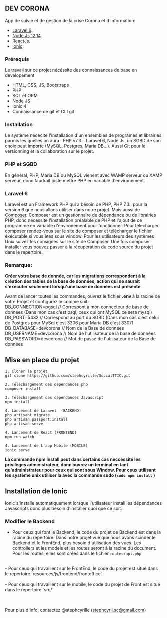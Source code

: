 ## DEV CORONA

App de suivie et de gestion de la crise Corona et d'information:

- [Laravel 6](https://laravel.com/docs).
- [Node Js 12.14](https://nodejs.org/en/).
- [ReactJs](https://fr.reactjs.org/).
- [Ionic](https://ionicframework.com/).


### Prérequis

Le travail sur ce projet nécéssite des connaissances de base en developement 
- HTML, CSS, JS, Bootstraps 
- PHP
- SQL et ORM
- Node JS
- Ionic 4
- Connaissance de git et CLI git 


### Installation

Le système nécécite l'installation d'un ensembles de programes et librairies parmis les quelles on aura : PHP v7.3... Laravel 6, Node Js, un SGBD de son choix peut importe (MySQL, Postgres, Maria DB...). Aussi Git pour le versionning et la collaboration sur le projet.


### PHP et SGBD

En général, PHP, Maria DB ou MySQL vienent avec WAMP serveur ou XAMP serveur, donc faudrait juste mettre PHP en variable d'environement.


### Laravel 6

Laravel est un Framework PHP qui a besoin de PHP, PHP 7.3.. pour la version 6 que nous allons utiliser dans notre projet. Mais aussi de [Composer](https://getcomposer.org/). Composer est un gestionnaire de dépendance ou de librairies PHP, donc nécéssite l'installation préalable de PHP et l'ajout de ce programme en variable d'environement pour fonctionner.
Pour télecharger composer rendez-vous sur le site de composer et télécharger le fichier éxécutable si vous êtes sous window. Pour les utilisateurs des systèmes Unix suivez les consignes sur le site de Composer.
Une fois composer installer vous pouvez passer à la récupération du code source du projet dans le repertoire.


### Remarque: 

**Créer votre base de donnée, car les migrations correspondent à la création des tables de la base de données, action qui ne saurait s'exécuter seulement lorsqu'une base de données est présente** 

Avant de lancer toutes les commandes, ouvrez le fichier <b>.env </b> à la racine de votre Projet et configurez le comme suit: <br />
    DB_CONNECTION=pgsql         // Correspont à mon connecteur de base de données (Dans mon cas c'est psql, ceux qui ont MySQL ce sera mysql)<br />
    DB_PORT=5432                // Correspond au port du SGBD (Dans mon cas c'est celui de Postgres pour MySql c'est 3306 pour Maria DB c'est 3307)<br />
    DB_DATABASE=devcorona       // Nom de la Base de données<br />
    DB_USERNAME=devcorona       // Nom de l'utilisateur de la base de données<br />
    DB_PASSWORD=devcorona       // Mot de passe de l'utilisateur de la Base de données <br />


## Mise en place du projet

    1. Cloner le projet 
    git clone https://github.com/stephcyrille/SocialTTIC.git

    2. Téléchargement des dépendances php 
    composer install

    3. Téléchargement des dépendances Javascript 
    npm install

    4. Lancement de Laravel  (BACKEND)
    php artisant migrate
    php artisan passport:install
    php artisan serve

    4. Lancement de React (FRONTEND)
    npm run watch
    
    4. Lancement de L'app Mobile (MOBILE)
    ionic serve


**La commande npm Install peut dans certains cas neccéssité les privilèges administrateur, donc ouvrez un terminal en tant qu'administrateur pour ceux qui sont sous Window. Pour ceux utilisant les système unix utiliser la avec la commande sudo (`sudo npm install` )**

## Installation de Ionic

Ionic s'installe automatiquement lorsque l'utilisateur install les dépendances Javascripts donc plus besoin d'installer quoi que ce soit.


### Modifier le Backend

- Pour ceux qui font le Backend, le code du projet de Backend est dans la racine du repertoire. Dans notre projet vue que nous avons scinder le Backend et le FrontEnd, plus besoin d'utilisation des vues. Les controllers et les models et les routes seront à la racine du document. <br /> 
Pour les routes, elles sont créés dans le fichier `routes/api.php`  <br />
 <br />
- Pour ceux qui travaillent sur le FrontEnd, le code du projet est situé dans le repertoire `resources/js/frontend/frontoffice` <br /> 
 <br />
- Pour ceux qui travaillent sur le mobile, le code du projet de Front est situé dans le repertoire `src/` <br /> 
 <br />
 <br />
 
 Pour plus d'info, contactez @stephcyrille (stephcyril.sc@gmail.com)